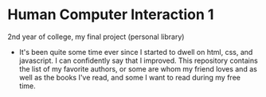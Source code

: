 # Human Computer Interaction 1
2nd year of college, my final project (personal library) 
- It's been quite some time ever since I started to dwell on html, css, and javascript. I can confidently say that I improved. This repository contains the list of my favorite authors, or some are whom my friend loves and as well as the books I've read, and some I want to read during my free time.
